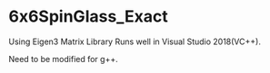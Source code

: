 # 6x6SpinGlass_Exact
Using Eigen3 Matrix Library
Runs well in Visual Studio 2018(VC++).

Need to be modified for g++.
